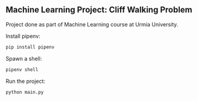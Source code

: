 ## Machine Learning Project: Cliff Walking Problem

Project done as part of Machine Learning course at Urmia University.


Install pipenv:
```bash
pip install pipenv
```

Spawn a shell:
```bash
pipenv shell
```

Run the project:
```bash
python main.py
```
